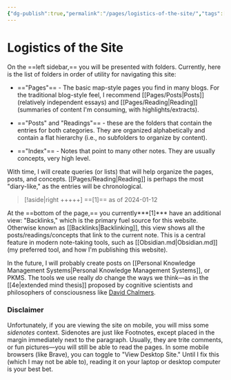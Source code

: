 ```yaml
---
{"dg-publish":true,"permalink":"/pages/logistics-of-the-site/","tags":["type/page"],"created":"2024-01-19T08:26:48.304-08:00","updated":"2024-01-18T11:51:10.000-08:00"}
---
```


# Logistics of the Site
On the ==left sidebar,== you will be presented with folders. Currently, here is the list of folders in order of utility for navigating this site:

- =="Pages"== - The basic map-style pages you find in many blogs. For the traditional blog-style feel, I recommend [[Pages/Posts\|Posts]] (relatively independent essays) and [[Pages/Reading\|Reading]] (summaries of content I'm consuming, with highlights/extracts). 

- =="Posts" and "Readings"== - these are the folders that contain the entries for both categories. They are organized alphabetically and contain a flat hierarchy (i.e., no subfolders to organize by content).
  
- =="Index"== - Notes that point to many other notes. They are usually concepts, very high level. 

With time, I will create queries (or lists) that will help organize the pages, posts, and concepts. [[Pages/Reading\|Reading]] is perhaps the most "diary-like," as the entries will be chronological. 

> [!aside|right +++++]
> ==[1]== as of 2024-01-12

At the ==bottom of the page,== you currently***[1]*** have an additional view: "Backlinks," which is the primary fuel source for this website. Otherwise known as [[Backlinks\|Backlinking]], this view shows all the posts/readings/concepts that link to the current note. This is a central feature in modern note-taking tools, such as [[Obsidian.md\|Obsidian.md]] (my preferred tool, and how I'm publishing this website). 

In the future, I will probably create posts on [[Personal Knowledge Management Systems\|Personal Knowledge Management Systems]], or PKMS. The tools we use really *do* change the ways we think―as in the [[4e\|extended mind thesis]] proposed by cognitive scientists and philosophers of consciousness like [David Chalmers](https://en.wikipedia.org/wiki/David_Chalmers#Philosophy_of_mind). 

### Disclaimer
Unfortunately, if you are viewing the site on mobile, you will miss some *sidenotes* context. Sidenotes are just like Footnotes, except placed in the margin immediately next to the paragraph. Usually, they are trite comments, or fun pictures―you will still be able to read the pages. In some mobile browsers (like Brave), you can toggle to "View Desktop Site." Until I fix this (which I may not be able to), reading it on your laptop or desktop computer is your best bet.
